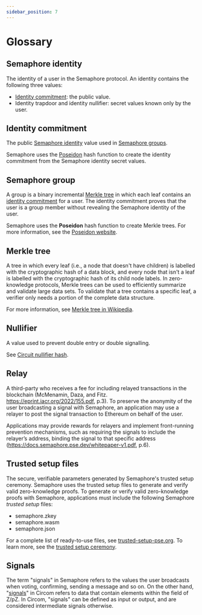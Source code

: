 ```yaml
---
sidebar_position: 7
---
```


# Glossary

## Semaphore identity

The identity of a user in the Semaphore protocol.
An identity contains the following three values:

-   [Identity commitment](#identity-commitment): the public value.
-   Identity trapdoor and identity nullifier: secret values known only by the user.

## Identity commitment

The public [Semaphore identity](#semaphore-identity) value used in [Semaphore groups](#semaphore-group).

Semaphore uses the [Poseidon](https://www.poseidon-hash.info/) hash function to create the identity commitment from the Semaphore identity secret values.

## Semaphore group

A group is a binary incremental [Merkle tree](#merkle-tree) in which each leaf contains an [identity commitment](#identity-commitment) for a user.
The identity commitment proves that the user is a group member without revealing the Semaphore identity of the user.

Semaphore uses the **Poseidon** hash function to create Merkle trees.
For more information, see the [Poseidon website](https://www.poseidon-hash.info/).

## Merkle tree

A tree in which every leaf (i.e., a node that doesn't have children) is labelled with the cryptographic hash of a data block,
and every node that isn't a leaf is labelled with the cryptographic hash of its child node labels.
In zero-knowledge protocols, Merkle trees can be used to efficiently summarize and validate large data sets.
To validate that a tree contains a specific leaf, a verifier only needs a portion of the complete data structure.

For more information, see [Merkle tree in Wikipedia](https://en.wikipedia.org/wiki/Merkle_tree).

## Nullifier

A value used to prevent double entry or double signalling.

See [Circuit nullifier hash](/V3/technical-reference/circuits/#nullifier-hash).

## Relay

A third-party who receives a fee for including relayed transactions in the blockchain (McMenamin, Daza, and Fitz. https://eprint.iacr.org/2022/155.pdf, p.3).
To preserve the anonymity of the user broadcasting a signal with Semaphore, an application may use a relayer to post the signal transaction to Ethereum on behalf of the user.

Applications may provide rewards for relayers and implement front-running prevention mechanisms, such as requiring the signals to include the relayer’s address, binding the
signal to that specific address (https://docs.semaphore.pse.dev/whitepaper-v1.pdf, p.6).

## Trusted setup files

The secure, verifiable parameters generated by Semaphore's trusted setup ceremony.
Semaphore uses the trusted setup files to generate and verify valid zero-knowledge proofs.
To generate or verify valid zero-knowledge proofs with Semaphore, applications must include the following Semaphore _trusted setup_ files:

-   semaphore.zkey
-   semaphore.wasm
-   semaphore.json

For a complete list of ready-to-use files, see [trusted-setup-pse.org](https://www.trusted-setup-pse.org).
To learn more, see the [trusted setup ceremony](https://storage.googleapis.com/trustedsetup-a86f4.appspot.com/semaphore/semaphore_top_index.html).

## Signals

The term "signals" in Semaphore refers to the values the user broadcasts when voting, confirming, sending a message and so on. On the other hand, "[signals](https://docs.circom.io/circom-language/signals/)" in Circom refers to data that contain elements within the field of Z/pZ. In Circom, "signals" can be defined as input or output, and are considered intermediate signals otherwise.
